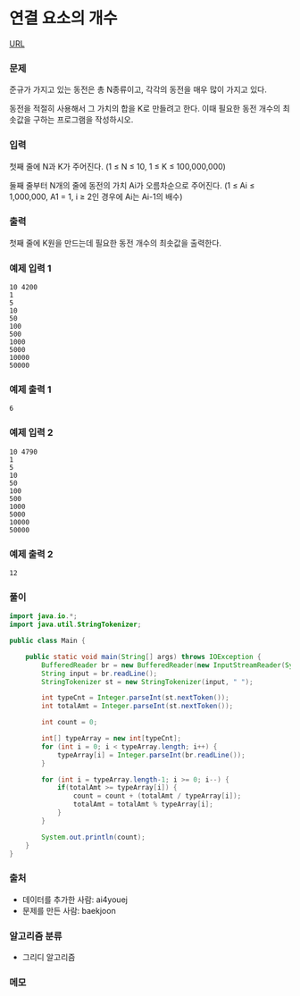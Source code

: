 연결 요소의 개수
=============
[URL](https://www.acmicpc.net/problem/11047)

### 문제
준규가 가지고 있는 동전은 총 N종류이고, 각각의 동전을 매우 많이 가지고 있다.

동전을 적절히 사용해서 그 가치의 합을 K로 만들려고 한다. 이때 필요한 동전 개수의 최솟값을 구하는 프로그램을 작성하시오.

### 입력
첫째 줄에 N과 K가 주어진다. (1 ≤ N ≤ 10, 1 ≤ K ≤ 100,000,000)

둘째 줄부터 N개의 줄에 동전의 가치 Ai가 오름차순으로 주어진다. (1 ≤ Ai ≤ 1,000,000, A1 = 1, i ≥ 2인 경우에 Ai는 Ai-1의 배수)

### 출력
첫째 줄에 K원을 만드는데 필요한 동전 개수의 최솟값을 출력한다.

### 예제 입력 1
```
10 4200
1
5
10
50
100
500
1000
5000
10000
50000
```

### 예제 출력 1
```
6
```

### 예제 입력 2
```
10 4790
1
5
10
50
100
500
1000
5000
10000
50000
```

### 예제 출력 2
```
12
```

### 풀이
```java
import java.io.*;
import java.util.StringTokenizer;

public class Main {

    public static void main(String[] args) throws IOException {
        BufferedReader br = new BufferedReader(new InputStreamReader(System.in));
        String input = br.readLine();
        StringTokenizer st = new StringTokenizer(input, " ");

        int typeCnt = Integer.parseInt(st.nextToken());
        int totalAmt = Integer.parseInt(st.nextToken());

        int count = 0;

        int[] typeArray = new int[typeCnt];
        for (int i = 0; i < typeArray.length; i++) {
            typeArray[i] = Integer.parseInt(br.readLine());
        }

        for (int i = typeArray.length-1; i >= 0; i--) {
            if(totalAmt >= typeArray[i]) {
                count = count + (totalAmt / typeArray[i]);
                totalAmt = totalAmt % typeArray[i];
            }
        }

        System.out.println(count);
    }
}
```

### 출처
- 데이터를 추가한 사람: ai4youej
- 문제를 만든 사람: baekjoon

### 알고리즘 분류 
- 그리디 알고리즘

### 메모
